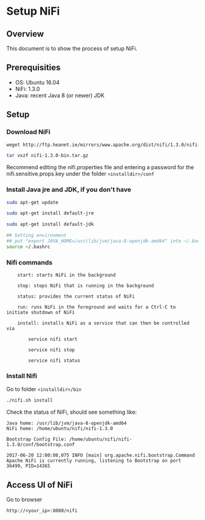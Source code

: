 # Setup NiFi

## Overview

This document is to show the process of setup NiFi.

## Prerequisities
* OS: Ubuntu 16.04
* NiFi: 1.3.0 
* Java: recent Java 8 (or newer) JDK

## Setup

### Download NiFi
```bash
weget http://ftp.heanet.ie/mirrors/www.apache.org/dist/nifi/1.3.0/nifi-1.3.0-bin.tar.gz

tar vxzf nifi-1.3.0-bin.tar.gz
```

Recommend editing the nifi.properties file and entering a password for the nifi.sensitive.props.key under the folder  `<installdir>/conf`

### Install Java jre and JDK, if you don't have
```bash
sudo apt-get update

sudo apt-get install default-jre

sudo apt-get install default-jdk

## Setting environment
## put "export JAVA_HOME=/usr/lib/jvm/java-8-openjdk-amd64" into ~/.bashrc
source ~/.bashrc
```

### Nifi commands

```
    start: starts NiFi in the background

    stop: stops NiFi that is running in the background

    status: provides the current status of NiFi

    run: runs NiFi in the foreground and waits for a Ctrl-C to initiate shutdown of NiFi

    install: installs NiFi as a service that can then be controlled via

        service nifi start

        service nifi stop

        service nifi status
```

### Install Nifi
Go to folder `<installdir>/bin`
```bash
./nifi.sh install 
```

Check the status of NiFi, should see something like:
```
Java home: /usr/lib/jvm/java-8-openjdk-amd64
NiFi home: /home/ubuntu/nifi/nifi-1.3.0

Bootstrap Config File: /home/ubuntu/nifi/nifi-1.3.0/conf/bootstrap.conf

2017-06-20 12:00:08,075 INFO [main] org.apache.nifi.bootstrap.Command Apache NiFi is currently running, listening to Bootstrap on port 36499, PID=14365
```

## Access UI of NiFi
Go to browser

`http://<your_ip>:8080/nifi`

